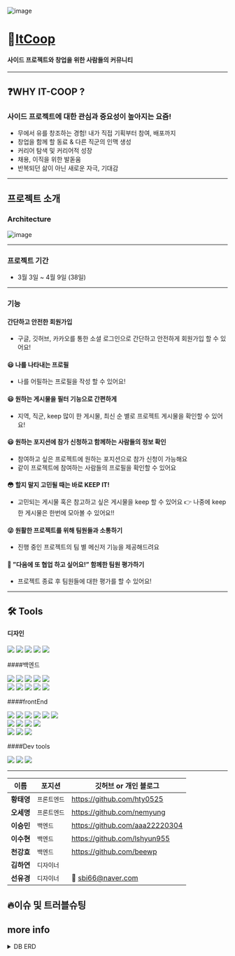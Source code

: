 ![image](https://user-images.githubusercontent.com/82748285/162229805-ae28866d-0da7-4e36-9f53-b3d81d83443d.png)

# 🤔[ItCoop][itcooplink]

[itcooplink]: https://it-coop.co.kr 'go itCoop'

#### 사이드 프로젝트와 창업을 위한 사람들의 커뮤니티

---

## ❓WHY IT-COOP ?

### 사이드 프로젝트에 대한 관심과 중요성이 높아지는 요즘!

- 무에서 유를 창조하는 경험! 내가 직접 기획부터 참여, 배포까지
- 창업을 함께 할 동료 & 다른 직군의 인맥 생성
- 커리어 탐색 및 커리어적 성장
- 채용, 이직을 위한 발돋움
- 반복되던 삶이 아닌 새로운 자극, 기대감

<hr/>

## 프로젝트 소개

### Architecture

![image](https://user-images.githubusercontent.com/48893036/162189441-14f99bf8-740a-497d-986d-136c32d5d371.png)

<hr/>

### 프로젝트 기간

- 3월 3일 ~ 4월 9일 (38일)

<hr/>

### 기능

#### 간단하고 안전한 회원가입

- 구글, 깃허브, 카카오를 통한 소셜 로그인으로 간단하고 안전하게 회원가입 할 수 있어요!

#### 😃 나를 나타내는 프로필

- 나를 어필하는 프로필을 작성 할 수 있어요!

#### 😃 원하는 게시물을 필터 기능으로 간편하게

- 지역, 직군, keep 많이 한 게시물, 최신 순 별로 프로젝트 게시물을 확인할 수 있어요!

#### 😃 원하는 포지션에 참가 신청하고 함께하는 사람들의 정보 확인

- 참여하고 싶은 프로젝트에 원하는 포지션으로 참가 신청이 가능해요
- 같이 프로젝트에 참여하는 사람들의 프로필을 확인할 수 있어요

#### 😳 할지 말지 고민될 때는 바로 KEEP IT!

- 고민되는 게시물 혹은 참고하고 싶은 게시물을 keep 할 수 있어요
  👉 나중에 keep한 게시물은 한번에 모아볼 수 있어요!!

#### 😜 원활한 프로젝트를 위해 팀원들과 소통하기

- 진행 중인 프로젝트의 팀 별 메신저 기능을 제공해드려요

#### 🤠 ”다음에 또 협업 하고 싶어요!” 함께한 팀원 평가하기

- 프로젝트 종료 후 팀원들에 대한 평가를 할 수 있어요!
<hr/>

## 🛠 Tools


#### 디자인

<p>
  <img src="https://img.shields.io/badge/Figma-F24E1E?style=for-the-badge&logo=Figma&logoColor=white"/>
  <img src="https://img.shields.io/badge/Adobe XD-FF61F6?style=for-the-badge&logo=Adobe XD&logoColor=white"/>
  <img src="https://img.shields.io/badge/Adobe Illustrator-FF9A00?style=for-the-badge&logo=Adobe Illustrator&logoColor=white"/>
  <img src="https://img.shields.io/badge/Adobe Photoshop-31A8FF?style=for-the-badge&logo=Adobe Photoshop&logoColor=white"/>
  <img src="https://img.shields.io/badge/css-1572B6?style=for-the-badge&logo=css3&logoColor=white">
<br>
<p/>

####백엔드


<p>
<img src="https://img.shields.io/badge/javascript-F7DF1E?style=for-the-badge&logo=javascript&logoColor=black">
<img src="https://img.shields.io/badge/TypeScript-3178C6?style=for-the-badge&logo=TypeScript&logoColor=white"/>
<img src="https://img.shields.io/badge/ESLint-4B3263?style=for-the-badge&logo=eslint&logoColor=white">
<img src="https://img.shields.io/badge/node.js-339933?style=for-the-badge&logo=Node.js&logoColor=white">
<img src="https://img.shields.io/badge/NestJS-E0234E?style=for-the-badge&logo=NestJS&logoColor=white">

<br>
  <img src="https://img.shields.io/badge/mysql-%2300f.svg?style=for-the-badge&logo=mysql& logoColor=white">
  <img src="https://img.shields.io/badge/NPM-%23000000.svg?style=for-the-badge&logo=npm&  logoColor=white">
  <img src="https://img.shields.io/badge/AWS Ec2-232F3E?style=for-the-badge&  logo=amazonaws&logoColor=white">
   <img src="https://img.shields.io/badge/socket.io-ffffff?style=for-the-badge&logo=socket.io&logoColor=black">
  <img src="https://img.shields.io/badge/JWT-black?style=for-the-badge&logo=JSON%20web%20tokens">
<br>
<p/>


####frontEnd

<p>
  <img src="https://img.shields.io/badge/javascript-F7DF1E?style=for-the-badge&logo=javascript&logoColor=black">
  <img src="https://img.shields.io/badge/Tailwind-06B6D4?style=for-the-badge&logo=Tailwind CSS&logoColor=white">
  <img src="https://img.shields.io/badge/html-E34F26?style=for-the-badge&logo=html5&logoColor=white">
  <img src="https://img.shields.io/badge/css-1572B6?style=for-the-badge&logo=css3&logoColor=white">
  <img src="https://img.shields.io/badge/ESLint-4B3263?style=for-the-badge&logo=eslint&logoColor=white">
  <img src="https://img.shields.io/badge/yarn-%232C8EBB.svg?style=for-the-badge&logo=yarn&logoColor=white">
  <br>
  <img src="https://img.shields.io/badge/React-61DAFB?style=for-the-badge&logo=React&logoColor=black">
  <img src="https://img.shields.io/badge/React_Router-CA4245?style=for-the-badge&logo=react-router&logoColor=white">
  <img src="https://img.shields.io/badge/-React%20Query-FF4154?style=for-the-badge&logo=react%20query&logoColor=white">
  <img src="https://img.shields.io/badge/socket.io-ffffff?style=for-the-badge&logo=socket.io&logoColor=black">
<br>
  <img src="https://img.shields.io/badge/github%20actions-%232671E5.svg?style=for-the-badge&logo=githubactions&logoColor=white">
  <img src="https://img.shields.io/badge/CloudFront-D05C4B?style=for-the-badge&logo=Amazon AWS&logoColor=white">
  <img src="https://img.shields.io/badge/Amazon S3-569A31?style=for-the-badge&logo=Amazon S3&logoColor=white">
<p/>


####Dev tools


<p>
  <img src="https://img.shields.io/badge/Visual%20Studio%20Code-0078d7.svg?style=for-the-badge&logo=visual-studio-code&logoColor=white">
  <img src="https://img.shields.io/badge/git-%23F05033.svg?style=for-the-badge&logo=git&logoColor=white">
  <img src="https://img.shields.io/badge/github-%23121011.svg?style=for-the-badge&logo=github&logoColor=white">
<br>
<p/>
<hr>

| 이름       | 포지션       | 깃허브 or 개인 블로그          |
| ---------- | ------------ | ------------------------------ |
| **황태영** | `프론트엔드` | https://github.com/hty0525     |
| **오세명** | `프론트엔드` | https://github.com/nemyung     |
| **이승민** | `백엔드`     | https://github.com/aaa22220304 |
| **이수현** | `백엔드`     | https://github.com/lshyun955   |
| **천강효** | `백엔드`     | https://github.com/beewp       |
| **김하연** | `디자이너`   |                                |
| **선유경** | `디자이너`   | 🚢 sbi66@naver.com             |

## 🔥이슈 및 트러블슈팅


## more info

<details>
<summary> DB ERD </summary>
<div markdown="1">

![image](https://user-images.githubusercontent.com/48893036/162195875-c367e352-da7b-4195-bd3b-33298abf7b43.png)

</div>
</details>

